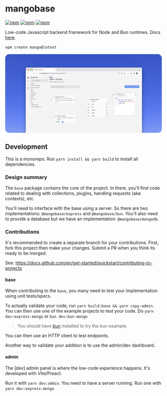 # mangobase

[![npm](https://img.shields.io/npm/dm/mangobase)](https://www.npmjs.com/package/mangobase)
[![npm](https://img.shields.io/npm/v/mangobase)](https://www.npmjs.com/package/mangobase)
[![npm](https://img.shields.io/npm/l/mangobase)](https://www.npmjs.com/package/mangobase)

Low-code Javascript backend framework for Node and Bun runtimes. Docs [here](https://degreat.co.uk/mangobase).

```sh
npm create mango@latest
```

<p align="center">
  <picture>
  <source width="830" media="(prefers-color-scheme: dark)" srcset="assets/ss-dark.png">
			<source width="830" media="(prefers-color-scheme: light)" srcset="assets/ss-light.png">
			<img width="830" src="assets/ss-light.png" alt="Mangobase dashboard">
  </picture>
</p>

## Development

This is a monorepo. Run `yarn install && yarn build` to install all dependencies.

### Design summary

The `base` package contains the core of the project. In there, you'll find code related to dealing with collections, plugins, handling requests (aka contexts), etc.

You'll need to interface with the base using a server. So there are two implementations: `@mangobase/express` and `@mangobase/bun`. You'll also need to provide a database but we have an implementation: `@mangobase/mongodb`.

### Contributions

It's recommended to create a separate branch for your contributions. First, fork this project then make your changes. Submit a PR when you think its ready to be merged.

See: https://docs.github.com/en/get-started/quickstart/contributing-to-projects

#### base

When contributing to the `base`, you many need to test your implementation using unit tests/specs.

To actually validate your code, run `yarn build:base && yarn copy-admin`. You can then use one of the example projects to test your code. Do `yarn dev:express-mongo` or `bun dev:bun-mongo`

> You should have [bun](https://bun.sh) installed to try the bun example.

You can then use an HTTP client to test endpoints.

Another way to validate your addition is to use the admin/dev dashboard.

#### admin

The [dev] admin panel is where the low-code experience happens. It's developed with Vite/Preact.

Run it with `yarn dev:admin`. You need to have a server running. Run one with `yarn dev:express-mongo`
